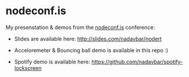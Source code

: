 nodeconf.is
===========

My presenstation & demos from the <a href="http://www.nodeconf.co.il" target="_blank">nodeconf.is</a> conference:

 - Slides are available here: <a href="http://slides.com/nadavbar/nodert" target="_blank">http://slides.com/nadavbar/nodert</a>

 - Acceloremeter & Bouncing ball demo is available in this repo :)

 - Spotify demo is available here: <a href="https://github.com/nadavbar/spotify-lockscreen">https://github.com/nadavbar/spotify-lockscreen</a>
